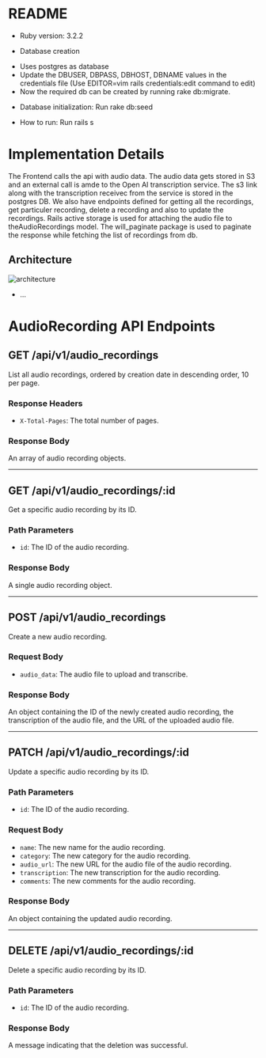 # README

* Ruby version: 3.2.2

* Database creation 
- Uses postgres as database 
- Update the DBUSER, DBPASS, DBHOST, DBNAME values in the credentials file (Use EDITOR=vim rails credentials:edit command to edit)
- Now the required db can be created by running rake db:migrate.

* Database initialization: Run rake db:seed

* How to run: Run rails s

# Implementation Details
The Frontend calls the api with audio data. The audio data gets stored in S3 and an external call is amde to the Open AI transcription service. The s3 link along with the transcription receivec from the service is stored in the postgres DB. We also have endpoints defined for  getting all the recordings, get particuler recording, delete a recording and also to update the recordings. Rails active storage is used for attaching the audio file to theAudioRecordings model. The will_paginate package is used to paginate the response while fetching the list of recordings from db.

## Architecture

![architecture](https://github.com/rahulroy96/audio-transcribe-server/assets/20977374/77eb0432-eb95-4625-b1f7-6c8789cab6c1)


* ...

# AudioRecording API Endpoints

## GET /api/v1/audio_recordings
List all audio recordings, ordered by creation date in descending order, 10 per page.

### Response Headers
- `X-Total-Pages`: The total number of pages.

### Response Body
An array of audio recording objects.

---

## GET /api/v1/audio_recordings/:id
Get a specific audio recording by its ID.

### Path Parameters
- `id`: The ID of the audio recording.

### Response Body
A single audio recording object.

---

## POST /api/v1/audio_recordings
Create a new audio recording.

### Request Body
- `audio_data`: The audio file to upload and transcribe.

### Response Body
An object containing the ID of the newly created audio recording, the transcription of the audio file, and the URL of the uploaded audio file.

---

## PATCH /api/v1/audio_recordings/:id
Update a specific audio recording by its ID.

### Path Parameters
- `id`: The ID of the audio recording.

### Request Body
- `name`: The new name for the audio recording.
- `category`: The new category for the audio recording.
- `audio_url`: The new URL for the audio file of the audio recording.
- `transcription`: The new transcription for the audio recording.
- `comments`: The new comments for the audio recording.

### Response Body
An object containing the updated audio recording.

---

## DELETE /api/v1/audio_recordings/:id
Delete a specific audio recording by its ID.

### Path Parameters
- `id`: The ID of the audio recording.

### Response Body
A message indicating that the deletion was successful.

